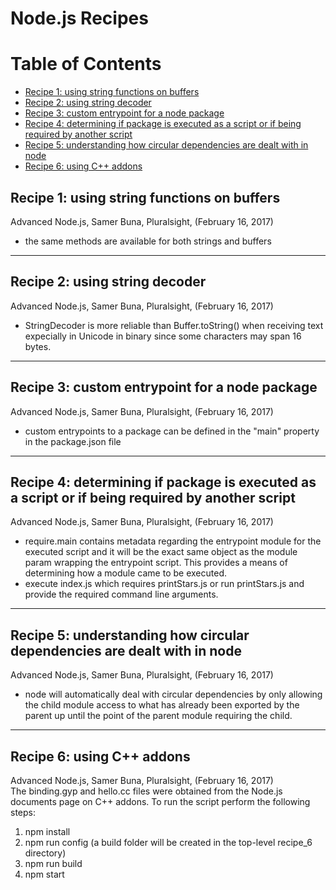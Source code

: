 # Node.js Recipes

# Table of Contents
  - [Recipe 1: using string functions on buffers](#recipe-1-using-string-functions-on-buffers)
  - [Recipe 2: using string decoder](#recipe-2-using-string-decoder)
  - [Recipe 3: custom entrypoint for a node package](#recipe-3-custom-entrypoint-for-a-node-package)
  - [Recipe 4: determining if package is executed as a script or if being required by another script](#recipe-4-determining-if-package-is-executed-as-a-script-or-if-being-required-by-another-script)
  - [Recipe 5: understanding how circular dependencies are dealt with in node](#recipe-5-understanding-how-circular-dependencies-are-dealt-with-in-node)
  - [Recipe 6: using C++ addons](#recipe-6-using-c-addons)


## Recipe 1: using string functions on buffers  
Advanced Node.js, Samer Buna, Pluralsight, (February 16, 2017)  
- the same methods are available for both strings and buffers
---

## Recipe 2: using string decoder
Advanced Node.js, Samer Buna, Pluralsight, (February 16, 2017)  
- StringDecoder is more reliable than Buffer.toString() when receiving text
expecially in Unicode in binary since some characters may span 16 bytes.
---

## Recipe 3: custom entrypoint for a node package
Advanced Node.js, Samer Buna, Pluralsight, (February 16, 2017)  
- custom entrypoints to a package can be defined in the "main" property
in the package.json file
---

## Recipe 4: determining if package is executed as a script or if being required by another script
Advanced Node.js, Samer Buna, Pluralsight, (February 16, 2017)  
- require.main contains metadata regarding the entrypoint module for the executed script
and it will be the exact same object as the module param wrapping the entrypoint script.
This provides a means of determining how a module came to be executed.
- execute index.js which requires printStars.js or run printStars.js and provide the required
command line arguments.
---

## Recipe 5: understanding how circular dependencies are dealt with in node
Advanced Node.js, Samer Buna, Pluralsight, (February 16, 2017)  
- node will automatically deal with circular dependencies by only allowing the child module access to what has already
been exported by the parent up until the point of the parent module requiring the child.
---

## Recipe 6: using C++ addons
Advanced Node.js, Samer Buna, Pluralsight, (February 16, 2017)  
The binding.gyp and hello.cc files were obtained from the Node.js documents page on C++ addons. To
run the script perform the following steps:
1. npm install
2. npm run config (a build folder will be created in the top-level recipe_6 directory)
3. npm run build
4. npm start